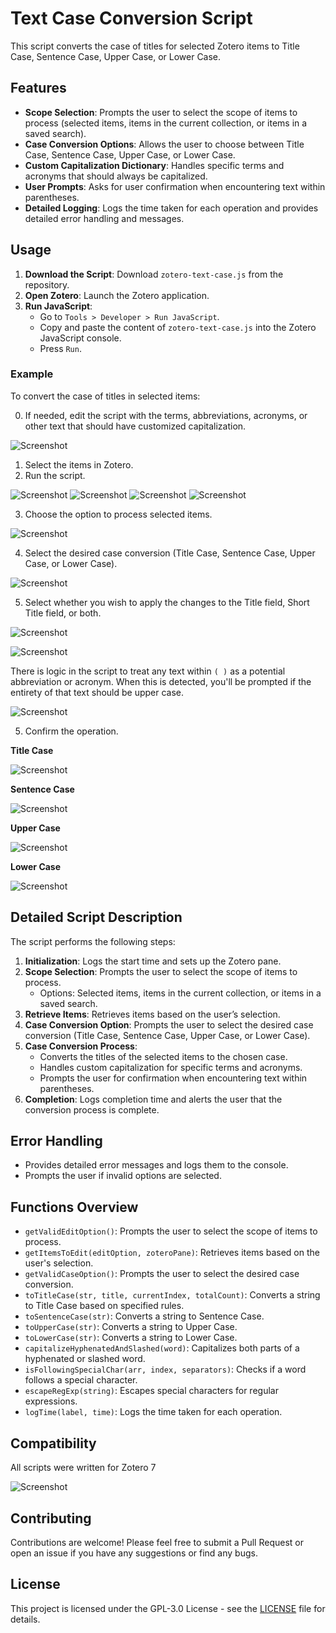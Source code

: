 # Text Case Conversion Script

This script converts the case of titles for selected Zotero items to Title Case, Sentence Case, Upper Case, or Lower Case.

## Features

- **Scope Selection**: Prompts the user to select the scope of items to process (selected items, items in the current collection, or items in a saved search).
- **Case Conversion Options**: Allows the user to choose between Title Case, Sentence Case, Upper Case, or Lower Case.
- **Custom Capitalization Dictionary**: Handles specific terms and acronyms that should always be capitalized.
- **User Prompts**: Asks for user confirmation when encountering text within parentheses.
- **Detailed Logging**: Logs the time taken for each operation and provides detailed error handling and messages.

## Usage

1. **Download the Script**: Download `zotero-text-case.js` from the repository.
2. **Open Zotero**: Launch the Zotero application.
3. **Run JavaScript**:
    - Go to `Tools > Developer > Run JavaScript`.
    - Copy and paste the content of `zotero-text-case.js` into the Zotero JavaScript console.
    - Press `Run`.

### Example

To convert the case of titles in selected items:

0. If needed, edit the script with the terms, abbreviations, acronyms, or other text that should have customized capitalization.

![Screenshot](doc/tcase_dic.png)

1. Select the items in Zotero.
2. Run the script.

![Screenshot](doc/zotero_0.webp)
![Screenshot](doc/zotero_1.webp)
![Screenshot](doc/zotero_2.webp)
![Screenshot](doc/zotero_3.webp)


3. Choose the option to process selected items.

![Screenshot](doc/tcase_01.png)

4. Select the desired case conversion (Title Case, Sentence Case, Upper Case, or Lower Case).

![Screenshot](doc/tcase_02.png)

5. Select whether you wish to apply the changes to the Title field, Short Title field, or both.

![Screenshot](doc/tcase_05.png)

![Screenshot](doc/tcase_03.png)

There is logic in the script to treat any text within `( )` as a potential abbreviation or acronym. When this is detected, you'll be prompted if the entirety of that text should be upper case.

![Screenshot](doc/tcase_04.png)

5. Confirm the operation.

**Title Case**

![Screenshot](doc/tcase_title.png)

**Sentence Case**

![Screenshot](doc/tcase_sentence.png)

**Upper Case**

![Screenshot](doc/tcase_upper.png)

**Lower Case**

![Screenshot](doc/tcase_lower.png)

## Detailed Script Description

The script performs the following steps:

1. **Initialization**: Logs the start time and sets up the Zotero pane.
2. **Scope Selection**: Prompts the user to select the scope of items to process.
    - Options: Selected items, items in the current collection, or items in a saved search.
3. **Retrieve Items**: Retrieves items based on the user’s selection.
4. **Case Conversion Option**: Prompts the user to select the desired case conversion (Title Case, Sentence Case, Upper Case, or Lower Case).
5. **Case Conversion Process**:
    - Converts the titles of the selected items to the chosen case.
    - Handles custom capitalization for specific terms and acronyms.
    - Prompts the user for confirmation when encountering text within parentheses.
6. **Completion**: Logs completion time and alerts the user that the conversion process is complete.

## Error Handling

- Provides detailed error messages and logs them to the console.
- Prompts the user if invalid options are selected.

## Functions Overview

- `getValidEditOption()`: Prompts the user to select the scope of items to process.
- `getItemsToEdit(editOption, zoteroPane)`: Retrieves items based on the user's selection.
- `getValidCaseOption()`: Prompts the user to select the desired case conversion.
- `toTitleCase(str, title, currentIndex, totalCount)`: Converts a string to Title Case based on specified rules.
- `toSentenceCase(str)`: Converts a string to Sentence Case.
- `toUpperCase(str)`: Converts a string to Upper Case.
- `toLowerCase(str)`: Converts a string to Lower Case.
- `capitalizeHyphenatedAndSlashed(word)`: Capitalizes both parts of a hyphenated or slashed word.
- `isFollowingSpecialChar(arr, index, separators)`: Checks if a word follows a special character.
- `escapeRegExp(string)`: Escapes special characters for regular expressions.
- `logTime(label, time)`: Logs the time taken for each operation.

## Compatibility
All scripts were written for Zotero 7

![Screenshot](doc/zotero_version.png)

## Contributing

Contributions are welcome! Please feel free to submit a Pull Request or open an issue if you have any suggestions or find any bugs.

## License

This project is licensed under the GPL-3.0 License - see the [LICENSE](LICENSE) file for details.
